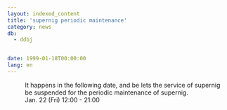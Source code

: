 ```yaml
---
layout: indexed_content
title: 'supernig periodic maintenance'
category: news
db:
  - ddbj


date: 1999-01-18T00:00:00
lang: en
---
```


<dd>It happens in the following date, and be lets the service of supernig be suspended for the periodic maintenance of supernig.<br>
<dd>Jan. 22 (Fri) 12:00 - 21:00</dd>
</dd>
